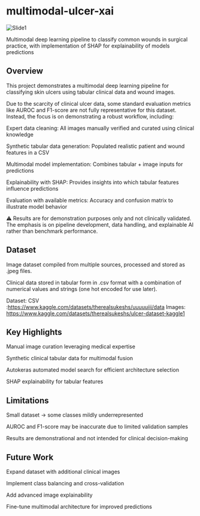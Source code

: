 # multimodal-ulcer-xai
![Slide1](https://github.com/user-attachments/assets/aeef9def-dc79-49e9-afee-fb9e8f865836)

Multimodal deep learning pipeline to classify common wounds in surgical practice, with implementation of SHAP for explainability of models predictions

## Overview

This project demonstrates a multimodal deep learning pipeline for classifying skin ulcers using tabular clinical data and wound images.

Due to the scarcity of clinical ulcer data, some standard evaluation metrics like AUROC and F1-score are not fully representative for this dataset. Instead, the focus is on demonstrating a robust workflow, including:

Expert data cleaning: All images manually verified and curated using clinical knowledge

Synthetic tabular data generation: Populated realistic patient and wound features in a CSV

Multimodal model implementation: Combines tabular + image inputs for predictions

Explainability with SHAP: Provides insights into which tabular features influence predictions

Evaluation with available metrics: Accuracy and confusion matrix to illustrate model behavior

⚠️ Results are for demonstration purposes only and not clinically validated. The emphasis is on pipeline development, data handling, and explainable AI rather than benchmark performance.
## Dataset
Image dataset compiled from multiple sources, processed and stored as .jpeg files.

Clinical data stored in tabular form in .csv format with a combination of numerical values and strings (one hot encoded for use later).

Dataset: CSV :https://www.kaggle.com/datasets/therealsukeshs/uuuuuiii/data
          Images: https://www.kaggle.com/datasets/therealsukeshs/ulcer-dataset-kaggle1
          
## Key Highlights

Manual image curation leveraging medical expertise

Synthetic clinical tabular data for multimodal fusion

Autokeras automated model search for efficient architecture selection

SHAP explainability for tabular features

## Limitations

Small dataset → some classes mildly underrepresented

AUROC and F1-score may be inaccurate due to limited validation samples

Results are demonstrational and not intended for clinical decision-making

## Future Work

Expand dataset with additional clinical images

Implement class balancing and cross-validation

Add advanced image explainability

Fine-tune multimodal architecture for improved predictions
